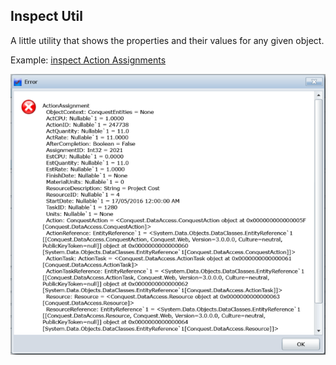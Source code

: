 ## Inspect Util

A little utility that shows the properties and their values for any given object.

Example: [inspect Action Assignments](../Server/UsingCollections.py)

![](inspect_util.PNG)